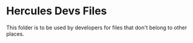 Hercules Devs Files
===================

This folder is to be used by developers for files that don't belong to other places.
